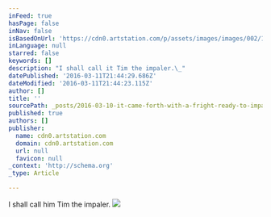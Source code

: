 ```yaml
---
inFeed: true
hasPage: false
inNav: false
isBasedOnUrl: 'https://cdn0.artstation.com/p/assets/images/images/002/128/304/large/kylin-li-.jpg?1457629821'
inLanguage: null
starred: false
keywords: []
description: "I shall call it Tim the impaler.\_"
datePublished: '2016-03-11T21:44:29.686Z'
dateModified: '2016-03-11T21:44:23.115Z'
author: []
title: ''
sourcePath: _posts/2016-03-10-it-came-forth-with-a-fright-ready-to-impale.md
published: true
authors: []
publisher:
  name: cdn0.artstation.com
  domain: cdn0.artstation.com
  url: null
  favicon: null
_context: 'http://schema.org'
_type: Article

---
```

I shall call him Tim the impaler. ![](https://cdn0.artstation.com/p/assets/images/images/002/128/304/large/kylin-li-.jpg?1457629821)